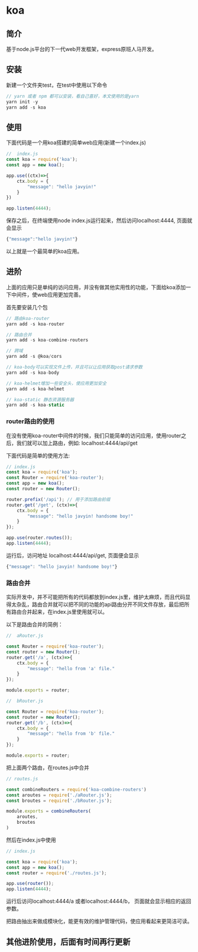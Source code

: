 # koa



## 简介

基于node.js平台的下一代web开发框架，express原班人马开发。



## 安装

新建一个文件夹test，在test中使用以下命令

``````js
// yarn 或者 npm 都可以安装，看自己喜好，本文使用的是yarn
yarn init -y
yarn add -s koa
``````





## 使用

下面代码是一个用koa搭建的简单web应用(新建一个index.js)

``````js
//  index.js
const koa = require('koa');
const app = new koa();

app.use((ctx)=>{
    ctx.body = {
        "message": "hello javyin!"
    }
})

app.listen(4444);
``````

保存之后，在终端使用node index.js运行起来，然后访问localhost:4444,  页面就会显示

``````js
{"message":"hello javyin!"}
``````



以上就是一个最简单的koa应用。



## 进阶

上面的应用只是单纯的访问应用，并没有做其他实用性的功能，下面给koa添加一下中间件，使web应用更加完善。

首先要安装几个包

``````js
// 路由koa-router
yarn add -s koa-router

// 路由合并
yarn add -s koa-combine-routers

// 跨域
yarn add -s @koa/cors

// koa-body可以实现文件上传，并且可以让应用获取post请求参数
yarn add -s koa-body

// koa-helmet增加一些安全头，使应用更加安全
yarn add -s koa-helmet

// koa-static 静态资源服务器
yarn add -s koa-static
``````



### router路由的使用

在没有使用koa-router中间件的时候，我们只能简单的访问应用，使用router之后，我们就可以加上路由，例如: localhost:4444/api/get



下面代码是简单的使用方法:

``````js
// index.js
const koa = require('koa');
const Router = require('koa-router');
const app = new koa();
const router = new Router();

router.prefix('/api'); // 用于添加路由前缀
router.get('/get', (ctx)=>{
    ctx.body = {
        "message": "hello javyin! handsome boy!"
    }
});

app.use(router.routes());
app.listen(4444);
``````

运行后，访问地址 localhost:4444/api/get, 页面便会显示

``````js
{"message": "hello javyin! handsome boy!"}
``````



### 路由合并

实际开发中，并不可能把所有的代码都放到index.js里，维护太麻烦，而且代码显得太杂乱，路由合并就可以把不同的功能的api路由分开不同文件存放，最后把所有路由合并起来，在index.js里使用就可以。

以下是路由合并的简例：

``````js
//  aRouter.js

const Router = require('koa-router');
const router = new Router();
router.get('/a', (ctx)=>{
    ctx.body = {
        "message": "hello from 'a' file."
    }
});

module.exports = router;
``````

``````js
//  bRouter.js

const Router = require('koa-router');
const router = new Router();
router.get('/b', (ctx)=>{
    ctx.body = {
        "message": "hello from 'b' file."
    }
});

module.exports = router;
``````

把上面两个路由，在routes.js中合并

``````js
// routes.js

const combineRouters = require('koa-combine-routers')
const aroutes = require('./aRouter.js');
const broutes = require('./bRouter.js');

module.exports = combineRouters(
	aroutes,
    broutes
)
``````

然后在index.js中使用

``````js
// index.js

const koa = require('koa');
const app = new koa();
const router = require('./routes.js');

app.use(router());
app.listen(4444);
``````

运行后访问localhost:4444/a 或者localhost:4444/b， 页面就会显示相应的返回参数。

把路由抽出来做成模块化，能更有效的维护管理代码，使应用看起来更简洁可读。





## 其他进阶使用，后面有时间再行更新



